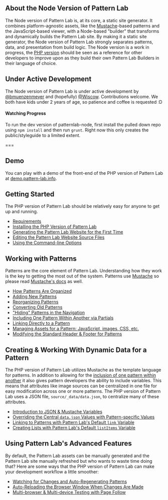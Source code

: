 ## About the Node Version of Pattern Lab

The Node version of Pattern Lab is, at its core, a static site generator. It combines platform-agnostic assets, like the [Mustache](http://mustache.github.io/)-based patterns and the JavaScript-based viewer, with a Node-based "builder" that transforms and dynamically builds the Pattern Lab site. By making it a static site generator, the Node version of Pattern Lab strongly separates patterns, data, and presentation from build logic. The Node version is a work in progress, the [PHP version](https://github.com/pattern-lab/patternlab-php) should be seen as a reference for other developers to improve upon as they build their own Pattern Lab Builders in their language of choice.


## Under Active Development

The Node version of Pattern Lab is under active development by [@bmuenzenmeyer](https://twitter.com/bmuenzenmeyer) and (hopefully) [@Wiscow](https://twitter.com/Wiscow).  Contributions welcome.  We both have kids under 2 years of age, so patience and coffee is requested :D

#### Watching Progress

To run the dev version of patternlab-node, first install the pulled down repo using `npm install` and then run `grunt`.  Right now this only creates the public/styleguide to a limited extent. 

===

## Demo

You can play with a demo of the front-end of the PHP version of Pattern Lab at [demo.pattern-lab.info](http://demo.pattern-lab.info).

## Getting Started

The PHP version of Pattern Lab should be relatively easy for anyone to get up and running. 

* [Requirements](https://github.com/pattern-lab/patternlab-php/wiki/Requirements)
* [Installing the PHP Version of Pattern Lab](https://github.com/pattern-lab/patternlab-php/wiki/Installing-the-PHP-Version-of-Pattern-Lab)
* [Generating the Pattern Lab Website for the First Time](https://github.com/pattern-lab/patternlab-php/wiki/Generating-the-Pattern-Lab-Website-for-the-First-Time)
* [Editing the Pattern Lab Website Source Files](https://github.com/pattern-lab/patternlab-php/wiki/Editing-the-Pattern-Lab-Website-Source-Files)
* [Using the Command-line Options](https://github.com/pattern-lab/patternlab-php/wiki/Using-the-Command-line-Options)

## Working with Patterns

Patterns are the core element of Pattern Lab. Understanding how they work is the key to getting the most out of the system. Patterns use [Mustache](http://mustache.github.io/) so please read [Mustache's docs](http://mustache.github.io/mustache.5.html) as well.

* [How Patterns Are Organized](https://github.com/pattern-lab/patternlab-php/wiki/How-Patterns-Are-Organized)
* [Adding New Patterns](https://github.com/pattern-lab/patternlab-php/wiki/Adding-New-Patterns)
* [Reorganizing Patterns](https://github.com/pattern-lab/patternlab-php/wiki/Reorganizing-Patterns)
* [Converting Old Patterns](https://github.com/pattern-lab/patternlab-php/wiki/Converting-Old-Patterns)
* ["Hiding" Patterns in the Navigation](https://github.com/pattern-lab/patternlab-php/wiki/Hiding-Patterns-in-the-Navigation)
* [Including One Pattern Within Another via Partials](https://github.com/pattern-lab/patternlab-php/wiki/Including-One-Pattern-Within-Another)
* [Linking Directly to a Pattern](https://github.com/pattern-lab/patternlab-php/wiki/Linking-Directly-to-a-Pattern)
* [Managing Assets for a Pattern: JavaScript, images, CSS, etc.](https://github.com/pattern-lab/patternlab-php/wiki/Managing-Assets-for-a-Pattern)
* [Modifying the Standard Header & Footer for Patterns](https://github.com/pattern-lab/patternlab-php/wiki/Modifying-the-Standard-Header-&-Footer-for-Patterns)

## Creating & Working With Dynamic Data for a Pattern

The PHP version of Pattern Lab utilizes Mustache as the template language for patterns. In addition to allowing for the [inclusion of one pattern within another](https://github.com/pattern-lab/patternlab-php/wiki/Including-One-Pattern-Within-Another) it also gives pattern developers the ability to include variables. This means that attributes like image sources can be centralized in one file for easy modification across one or more patterns. The PHP version of Pattern Lab uses a JSON file, `source/_data/data.json`, to centralize many of these attributes.

* [Introduction to JSON & Mustache Variables](http://github.com/pattern-lab/patternlab-php/wiki/Introduction-to-JSON-&-Mustache-Variables)
* [Overriding the Central `data.json` Values with Pattern-specific Values](https://github.com/pattern-lab/patternlab-php/wiki/Overriding-the-Central-%60data.json%60-Values-with-Pattern-specific-Values)
* [Linking to Patterns with Pattern Lab's Default `link` Variable](https://github.com/pattern-lab/patternlab-php/wiki/Linking-to-Patterns-with-Pattern-Lab's-Default-%60link%60-Variable)
* [Creating Lists with Pattern Lab's Default `listItems` Variable](https://github.com/pattern-lab/patternlab-php/wiki/Creating-Lists-with-Pattern-Lab's-Default-%60listItems%60-Variable)

## Using Pattern Lab's Advanced Features

By default, the Pattern Lab assets can be manually generated and the Pattern Lab site manually refreshed but who wants to waste time doing that? Here are some ways that the PHP version of Pattern Lab can make your development workflow a little smoother:

* [Watching for Changes and Auto-Regenerating Patterns](https://github.com/pattern-lab/patternlab-php/wiki/Watching-for-Changes-and-Auto-Regenerating-Patterns)
* [Auto-Reloading the Browser Window When Changes Are Made](https://github.com/pattern-lab/patternlab-php/wiki/Auto-Reloading-the-Browser-Window-When-Changes-Are-Made)
* [Multi-browser & Multi-device Testing with Page Follow](https://github.com/pattern-lab/patternlab-php/wiki/Multi-browser-&-Multi-device-Testing-with-Page-Follow)
